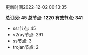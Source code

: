 更新时间2022-12-02 00:13:35

**总订阅: 45**
**总节点: 1220**
**有效节点: 341**
- ssr节点: 45
- v2ray节点: 291
- ss节点: 3
- trojan节点: 2
